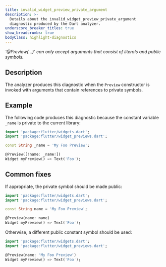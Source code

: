 ```yaml
---
title: invalid_widget_preview_private_argument
description: >-
  Details about the invalid_widget_preview_private_argument
  diagnostic produced by the Dart analyzer.
underscore_breaker_titles: true
show_breadcrumbs: true
bodyClass: highlight-diagnostics
---
```


_'@Preview(...)' can only accept arguments that consist of literals and public symbols._

## Description

The analyzer produces this diagnostic when the `Preview` constructor is
invoked with arguments that contain references to private symbols.

## Example

The following code produces this diagnostic because the constant variable
`_name` is private to the current library:

```dart
import 'package:flutter/widgets.dart';
import 'package:flutter/widget_previews.dart';

const String _name = 'My Foo Preview';

@Preview([!name: _name!])
Widget myPreview() => Text('Foo');
```

## Common fixes

If appropriate, the private symbol should be made public:

```dart
import 'package:flutter/widgets.dart';
import 'package:flutter/widget_previews.dart';

const String name = 'My Foo Preview';

@Preview(name: name)
Widget myPreview() => Text('Foo');
```

Otherwise, a different public constant symbol should be used:

```dart
import 'package:flutter/widgets.dart';
import 'package:flutter/widget_previews.dart';

@Preview(name: 'My Foo Preview')
Widget myPreview() => Text('Foo');
```
